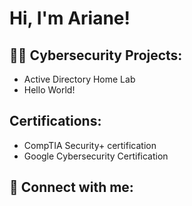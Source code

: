 <h1>Hi, I'm Ariane! 

<h2>👨‍💻 Cybersecurity Projects:</h2>

- Active Directory Home Lab
- Hello World!

<h2>Certifications:</h2>
  
- CompTIA Security+ certification
- Google Cybersecurity Certification

<h2> 🤳 Connect with me:</h2
linkedin.com/in/ariane-achingui-tsafack-249462234

[Linkedin]: https://www.linkedin.com/in/ariane-achingui-tsafack-249462234/

<!--
**joshmadakor1/joshmadakor1** is a ✨ _special_ ✨ repository because its `README.md` (this file) appears on your GitHub profile.

Here are some ideas to get you started:

- 🔭 I’m currently working on ...
- 🌱 I’m currently learning ...
- 👯 I’m looking to collaborate on ...
- 🤔 I’m looking for help with ...
- 💬 Ask me about ...
- 📫 How to reach me: ...
- 😄 Pronouns: ...
- ⚡ Fun fact: ...
-->
